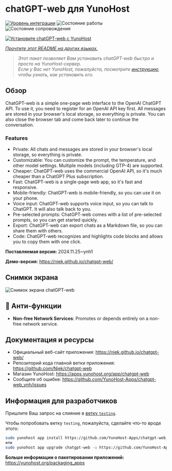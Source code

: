 <!--
Важно: этот README был автоматически сгенерирован <https://github.com/YunoHost/apps/tree/master/tools/readme_generator>
Он НЕ ДОЛЖЕН редактироваться вручную.
-->

# chatGPT-web для YunoHost

[![Уровень интеграции](https://apps.yunohost.org/badge/integration/chatgpt-web)](https://ci-apps.yunohost.org/ci/apps/chatgpt-web/)
![Состояние работы](https://apps.yunohost.org/badge/state/chatgpt-web)
![Состояние сопровождения](https://apps.yunohost.org/badge/maintained/chatgpt-web)

[![Установите chatGPT-web с YunoHost](https://install-app.yunohost.org/install-with-yunohost.svg)](https://install-app.yunohost.org/?app=chatgpt-web)

*[Прочтите этот README на других языках.](./ALL_README.md)*

> *Этот пакет позволяет Вам установить chatGPT-web быстро и просто на YunoHost-сервер.*  
> *Если у Вас нет YunoHost, пожалуйста, посмотрите [инструкцию](https://yunohost.org/install), чтобы узнать, как установить его.*

## Обзор

ChatGPT-web is a simple one-page web interface to the OpenAI ChatGPT API. To use it, you need to register for an OpenAI API key first. All messages are stored in your browser's local storage, so everything is private. You can also close the browser tab and come back later to continue the conversation.

### Features

- Private: All chats and messages are stored in your browser's local storage, so everything is private.
- Customizable: You can customize the prompt, the temperature, and other model settings. Multiple models (including GTP-4) are supported.
- Cheaper: ChatGPT-web uses the commercial OpenAI API, so it's much cheaper than a ChatGPT Plus subscription.
- Fast: ChatGPT-web is a single-page web app, so it's fast and responsive.
- Mobile-friendly: ChatGPT-web is mobile-friendly, so you can use it on your phone.
- Voice input: ChatGPT-web supports voice input, so you can talk to ChatGPT. It will also talk back to you.
- Pre-selected prompts: ChatGPT-web comes with a list of pre-selected prompts, so you can get started quickly.
- Export: ChatGPT-web can export chats as a Markdown file, so you can share them with others.
- Code: ChatGPT-web recognizes and highlights code blocks and allows you to copy them with one click.


**Поставляемая версия:** 2024.11.25~ynh1

**Демо-версия:** <https://niek.github.io/chatgpt-web/>

## Снимки экрана

![Снимок экрана chatGPT-web](./doc/screenshots/screenshot.png)

## :red_circle: Анти-функции

- **Non-free Network Services**: Promotes or depends entirely on a non-free network service.

## Документация и ресурсы

- Официальный веб-сайт приложения: <https://niek.github.io/chatgpt-web/>
- Репозиторий кода главной ветки приложения: <https://github.com/Niek/chatgpt-web>
- Магазин YunoHost: <https://apps.yunohost.org/app/chatgpt-web>
- Сообщите об ошибке: <https://github.com/YunoHost-Apps/chatgpt-web_ynh/issues>

## Информация для разработчиков

Пришлите Ваш запрос на слияние в [ветку `testing`](https://github.com/YunoHost-Apps/chatgpt-web_ynh/tree/testing).

Чтобы попробовать ветку `testing`, пожалуйста, сделайте что-то вроде этого:

```bash
sudo yunohost app install https://github.com/YunoHost-Apps/chatgpt-web_ynh/tree/testing --debug
или
sudo yunohost app upgrade chatgpt-web -u https://github.com/YunoHost-Apps/chatgpt-web_ynh/tree/testing --debug
```

**Больше информации о пакетировании приложений:** <https://yunohost.org/packaging_apps>
